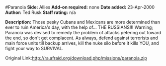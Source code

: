 #Paranoia
**Side:** Allies
**Add-on required:** none
**Date added:** 23-Apr-2000
**Author:** Ted Rusk
**Staff rating:** n/a

**Description:** Those pesky Cubans and Mexicans are more determined than ever to ruin America&apos;s day, with the help of... THE RUSSIANS!!! Warning; Paranoia was devised to remedy the problem of attacks petering out toward the end, so don&apos;t get complacent. As always, defend against terrorists and main force units till backup arrives, kill the nuke silo before it kills YOU, and fight your way to SURVIVAL.

Original Link:http://ra.afraid.org/download.php/missions/paranoia.zip
